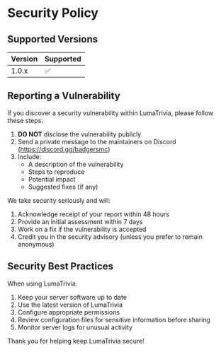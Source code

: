 # Security Policy

## Supported Versions

| Version | Supported          |
| ------- | ------------------ |
| 1.0.x   | :white_check_mark: |

## Reporting a Vulnerability

If you discover a security vulnerability within LumaTrivia, please follow these steps:

1. **DO NOT** disclose the vulnerability publicly
2. Send a private message to the maintainers on Discord (https://discord.gg/badgersmc)
3. Include:
   - A description of the vulnerability
   - Steps to reproduce
   - Potential impact
   - Suggested fixes (if any)

We take security seriously and will:

1. Acknowledge receipt of your report within 48 hours
2. Provide an initial assessment within 7 days
3. Work on a fix if the vulnerability is accepted
4. Credit you in the security advisory (unless you prefer to remain anonymous)

## Security Best Practices

When using LumaTrivia:

1. Keep your server software up to date
2. Use the latest version of LumaTrivia
3. Configure appropriate permissions
4. Review configuration files for sensitive information before sharing
5. Monitor server logs for unusual activity

Thank you for helping keep LumaTrivia secure! 
